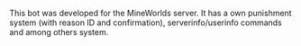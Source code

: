 This bot was developed for the MineWorlds server. It has a own punishment system (with reason ID and confirmation), serverinfo/userinfo commands and among others system.
